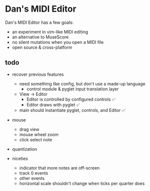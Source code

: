 # Dan's MIDI Editor

Dan's MIDI Editor has a few goals:
- an experiment in vim-like MIDI editing
- an alternative to MuseScore
- no silent mutations when you open a MIDI file
- open source & cross-platform

## todo
- recover previous features
    - need something like config, but don't use a made-up language
        - control module & pyglet input translation layer
    - View -> Editor
        - Editor is controlled by configured controls ✅
        - Editor draws with pyglet ✅
    - main should instantiate pyglet, controls, and Editor ✅
- mouse
    - drag view
    - mouse wheel zoom
    - click select note

- quantization
- niceties
    - indicator that more notes are off-screen
    - track 0 events
    - other events
    - horizontal scale shouldn't change when ticks per quarter does
